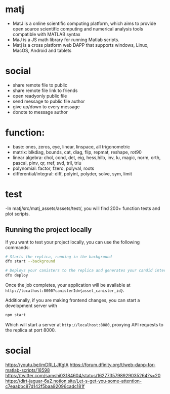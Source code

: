 # matj
- MatJ is a online scientific computing platform, which aims to provide open source scientific computing and numerical analysis tools compatible with MATLAB syntax
- MaJ is a JS math library for running Matlab scripts.
- Matj is a cross platform web DAPP that supports windows, Linux, MacOS, Android and tablets

# social
- share remote file to public
- share remote file link to friends
- open readyonly public file
- send message to public file author
- give up/down to every message
- donote to message author

# function:
- base: ones, zeros, eye, linear, linspace, all trigonometric
- matrix: blkdiag, bounds, cat, diag, flip, repmat, reshape, rot90
- linear algebra: chol, cond, det, eig, hess,hilb, inv, lu, magic, norm, orth, pascal, pinv, qr, rref, svd, tril, triu
- polynomial: factor, fzero, polyval, roots
- differential/integral: diff, polyint, polyder, solve, sym, limit

# test
-In matj/src/matj_assets/assets/test/, you will find 200+ function tests and plot scripts.

## Running the project locally

If you want to test your project locally, you can use the following commands:

```bash
# Starts the replica, running in the background
dfx start --background

# Deploys your canisters to the replica and generates your candid interface
dfx deploy
```

Once the job completes, your application will be available at `http://localhost:8000?canisterId={asset_canister_id}`.

Additionally, if you are making frontend changes, you can start a development server with

```bash
npm start
```

Which will start a server at `http://localhost:8080`, proxying API requests to the replica at port 8000.

# social
https://youtu.be/imDRLLJKgIA
https://forum.dfinity.org/t/web-dapp-for-matlab-scripts/18598
https://twitter.com/samshi03184604/status/1627735798929035264?s=20
https://dirt-jaguar-6a2.notion.site/Let-s-get-you-some-attention-c7eaabbc87d142f5baa92096cadc181f
